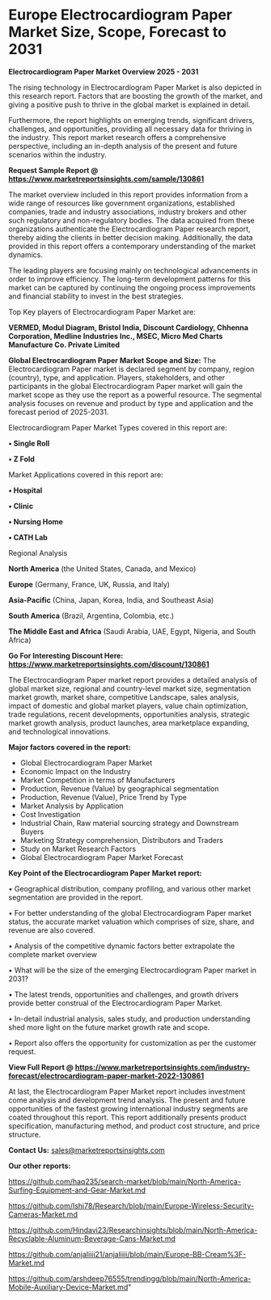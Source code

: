 # Europe Electrocardiogram Paper Market Size, Scope, Forecast to 2031

<Strong> Electrocardiogram Paper Market Overview 2025 - 2031</strong>

The rising technology in Electrocardiogram Paper Market is also depicted in this research report. Factors that are boosting the growth of the market, and giving a positive push to thrive in the global market is explained in detail.

Furthermore, the report highlights on emerging trends, significant drivers, challenges, and opportunities, providing all necessary data for thriving in the industry. This report market research offers a comprehensive perspective, including an in-depth analysis of the present and future scenarios within the industry.

<strong>Request Sample Report @ <a href=https://www.marketreportsinsights.com/sample/130861>https://www.marketreportsinsights.com/sample/130861</a></strong>

The market overview included in this report provides information from a wide range of resources like government organizations, established companies, trade and industry associations, industry brokers and other such regulatory and non-regulatory bodies. The data acquired from these organizations authenticate the Electrocardiogram Paper research report, thereby aiding the clients in better decision making. Additionally, the data provided in this report offers a contemporary understanding of the market dynamics.

The leading players are focusing mainly on technological advancements in order to improve efficiency. The long-term development patterns for this market can be captured by continuing the ongoing process improvements and financial stability to invest in the best strategies.

Top Key players of Electrocardiogram Paper Market are:

<strong>VERMED, Modul Diagram, Bristol India, Discount Cardiology, Chhenna Corporation, Medline Industries Inc., MSEC, Micro Med Charts Manufacture Co. Private Limited</strong>

<strong><b>Global Electrocardiogram Paper Market Scope and Size:</b></strong>
The Electrocardiogram Paper market is declared segment by company, region (country), type, and application. Players, stakeholders, and other participants in the global Electrocardiogram Paper market will gain the market scope as they use the report as a powerful resource. The segmental analysis focuses on revenue and product by type and application and the forecast period of 2025-2031.

Electrocardiogram Paper Market Types covered in this report are:

<strong>• Single Roll

• Z Fold</strong>

Market Applications covered in this report are:

<strong>• Hospital

• Clinic

• Nursing Home

• CATH Lab</strong> 

Regional Analysis

<strong>North America</strong> (the United States, Canada, and Mexico)

<strong>Europe</strong> (Germany, France, UK, Russia, and Italy)

<strong>Asia-Pacific</strong> (China, Japan, Korea, India, and Southeast Asia)

<strong>South America</strong> (Brazil, Argentina, Colombia, etc.)

<strong>The Middle East and Africa</strong> (Saudi Arabia, UAE, Egypt, Nigeria, and South Africa)

<strong>Go For Interesting Discount Here: <a href=https://www.marketreportsinsights.com/discount/130861>https://www.marketreportsinsights.com/discount/130861</a></strong>

The Electrocardiogram Paper market report provides a detailed analysis of global market size, regional and country-level market size, segmentation market growth, market share, competitive Landscape, sales analysis, impact of domestic and global market players, value chain optimization, trade regulations, recent developments, opportunities analysis, strategic market growth analysis, product launches, area marketplace expanding, and technological innovations.

<strong><b>Major factors covered in the report:</b></strong>
<ul>
  <li>Global Electrocardiogram Paper Market </li>
  <li>Economic Impact on the Industry</li>
  <li>Market Competition in terms of Manufacturers</li>
  <li>Production, Revenue (Value) by geographical segmentation</li>
  <li>Production, Revenue (Value), Price Trend by Type</li>
  <li>Market Analysis by Application</li>
  <li>Cost Investigation</li>
  <li>Industrial Chain, Raw material sourcing strategy and Downstream Buyers</li>
  <li>Marketing Strategy comprehension, Distributors and Traders</li>
  <li>Study on Market Research Factors</li>
  <li>Global Electrocardiogram Paper Market Forecast</li>
</ul>

<strong><b>Key Point of the Electrocardiogram Paper Market report:</b></strong>

• Geographical distribution, company profiling, and various other market segmentation are provided in the report.

• For better understanding of the global Electrocardiogram Paper market status, the accurate market valuation which comprises of size, share, and revenue are also covered.

• Analysis of the competitive dynamic factors better extrapolate the complete market overview

• What will be the size of the emerging Electrocardiogram Paper market in 2031?

• The latest trends, opportunities and challenges, and growth drivers provide better construal of the Electrocardiogram Paper Market.

• In-detail industrial analysis, sales study, and production understanding shed more light on the future market growth rate and scope.

• Report also offers the opportunity for customization as per the customer request.

<strong><b>View Full Report @ <a href=https://www.marketreportsinsights.com/industry-forecast/electrocardiogram-paper-market-2022-130861>https://www.marketreportsinsights.com/industry-forecast/electrocardiogram-paper-market-2022-130861</a></b></strong>


At last, the Electrocardiogram Paper Market report includes investment come analysis and development trend analysis. The present and future opportunities of the fastest growing international industry segments are coated throughout this report. This report additionally presents product specification, manufacturing method, and product cost structure, and price structure.

<strong>Contact Us:</strong>
sales@marketreportsinsights.com

<strong>Our other reports:</strong>

<a href=https://github.com/haq235/search-market/blob/main/North-America-Surfing-Equipment-and-Gear-Market.md>https://github.com/haq235/search-market/blob/main/North-America-Surfing-Equipment-and-Gear-Market.md</a>

<a href=https://github.com/Ishi78/Research/blob/main/Europe-Wireless-Security-Cameras-Market.md>https://github.com/Ishi78/Research/blob/main/Europe-Wireless-Security-Cameras-Market.md</a>

<a href=https://github.com/Hindavi23/Researchinsights/blob/main/North-America-Recyclable-Aluminum-Beverage-Cans-Market.md>https://github.com/Hindavi23/Researchinsights/blob/main/North-America-Recyclable-Aluminum-Beverage-Cans-Market.md</a>

<a href=https://github.com/anjaliiii21/anjaliiii/blob/main/Europe-BB-Cream%3F-Market.md>https://github.com/anjaliiii21/anjaliiii/blob/main/Europe-BB-Cream%3F-Market.md</a>

<a href=https://github.com/arshdeep76555/trendingg/blob/main/North-America-Mobile-Auxiliary-Device-Market.md>https://github.com/arshdeep76555/trendingg/blob/main/North-America-Mobile-Auxiliary-Device-Market.md</a>"
